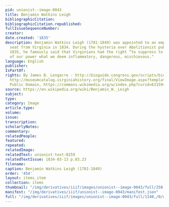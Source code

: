 ```yaml
---
pid: unionist--image-0043
title: Benjamin Watkins Leigh
bibliographicCitation: 
bibliographicCitation.republished: 
fullIssueSequenceNumber: 
creator: 
date.created: '1835'
description: Benjamin Watkins Leigh (1781-1849) was appointed to an empty Senatorial
  seat from Virginia in 1834. During the hysteria over Abolitionist publications in
  1835, he famously said that Virginians had the right “to suppress to the utmost
  of our power what we deem inflammatory, dangerous, mischievous."
language: English
publisher: 
IsPartOf: 
rights: By James B. Longacre - http://bioguide.congress.gov/scripts/biodisplay.pl?index=L000232;
  http://museumcatalog.virginiahistory.org/final/ViewImage.aspx?template=Image&amp;field=DerivedIma&amp;hash=c069919e9e65c8c7d99bbb50e58f1630&amp;lang=en-US,
  Public Domain, https://commons.wikimedia.org/w/index.php?curid=6315947
source: https://en.wikipedia.org/wiki/Benjamin_W._Leigh
subject: 
type: 
category: Image
article.type: 
volume: 
issue: 
transcription: 
scholarlyNotes: 
commentary: 
relatedPeople: 
featured: 
repeated: 
relatedImage: 
relatedText: unionist-text-0259
relatedTextIssue: 1834-03-13 p.03.23
filename: 
caption: Benjamin Watkins Leigh (1781-1849)
order: '454'
layout: items_item
collection: items
thumbnail: "/img/derivatives/iiif/images/unionist--image-0043/full/250,/0/default.jpg"
manifest: "/img/derivatives/iiif/unionist--image-0043/manifest.json"
full: "/img/derivatives/iiif/images/unionist--image-0043/full/1140,/0/default.jpg"
---
```

